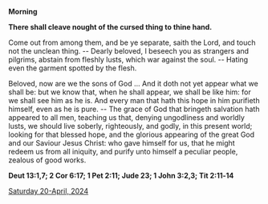 **Morning**

**There shall cleave nought of the cursed thing to thine hand.**
 
Come out from among them, and be ye separate, saith the Lord, and touch not the unclean thing. -- Dearly beloved, I beseech you as strangers and pilgrims, abstain from fleshly lusts, which war against the soul. -- Hating even the garment spotted by the flesh.
 
Beloved, now are we the sons of God ... And it doth not yet appear what we shall be: but we know that, when he shall appear, we shall be like him: for we shall see him as he is. And every man that hath this hope in him purifieth himself, even as he is pure. -- The grace of God that bringeth salvation hath appeared to all men, teaching us that, denying ungodliness and worldly lusts, we should live soberly, righteously, and godly, in this present world; looking for that blessed hope, and the glorious appearing of the great God and our Saviour Jesus Christ: who gave himself for us, that he might redeem us from all iniquity, and purify unto himself a peculiar people, zealous of good works.  

**Deut 13:1,7; 2 Cor 6:17; 1 Pet 2:11; Jude 23; 1 John 3:2,3; Tit 2:11‑14**

[Saturday 20-April, 2024](https://t.me/daily_light)
